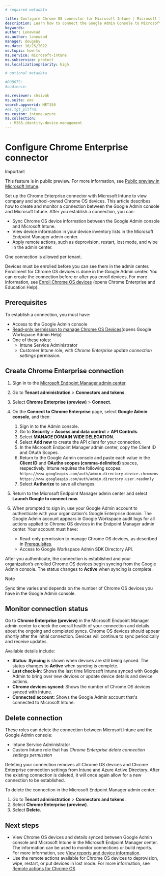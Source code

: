 ```yaml
---
# required metadata

title: Configure Chrome OS connector for Microsoft Intune | Microsoft Intune  
description: Learn how to connect the Google Admin Console to Microsoft Intune so that you can view and take action on enrolled Chrome OS devices.  
keywords:
author: Lenewsad
ms.author: lanewsad
manager: dougeby
ms.date: 10/26/2022  
ms.topic: how-to
ms.service: microsoft-intune
ms.subservice: protect
ms.localizationpriority: high

# optional metadata

#ROBOTS:
#audience:

ms.reviewer: shsivak
ms.suite: ems
search.appverid: MET150
#ms.tgt_pltfrm:
ms.custom: intune-azure
ms.collection: 
  - M365-identity-device-management
---
```


# Configure Chrome Enterprise connector  

> [!IMPORTANT]
> This feature is in public preview. For more information, see [Public preview in Microsoft Intune](../fundamentals/public-preview.md).   

Set up the Chrome Enterprise connector with Microsoft Intune to view company and school-owned Chrome OS devices. This article describes how to create and monitor a connection between the Google Admin console and Microsoft Intune. After you establish a connection, you can: 

* Sync Chrome OS device information between the Google Admin console and Microsoft Intune.    
* View device information in your device inventory lists in the Microsoft Endpoint Manager admin center.
* Apply remote actions, such as deprovision, restart, lost mode, and wipe in the admin center.   

One connection is allowed per tenant. 

Devices must be enrolled before you can see them in the admin center. Enrollment for Chrome OS devices is done in the Google Admin center. You can create the connection before or after you enroll devices. For more information, see [Enroll Chrome OS devices](https://support.google.com/chrome/a/answer/1360534) (opens Chrome Enterprise and Education Help).    

## Prerequisites  
To establish a connection, you must have:   

* Access to the Google Admin console  
* [Read-only permission to manage Chrome OS Devices](https://support.google.com/a/answer/9807615)(opens Google Workspace Admin Help)  
* One of these roles: 
   * Intune Service Administrator 
   * Customer Intune role, with *Chrome Enterprise update connection settings* permission.  

## Create Chrome Enterprise connection  

1. Sign in to the [Microsoft Endpoint Manager admin center](https://go.microsoft.com/fwlink/?linkid=2109431).

2. Go to **Tenant administration** > **Connectors and tokens**.
3. Select **Chrome Enterprise (preview)** > **Connect**. 
4. On the **Connect to Chrome Enterprise** page, select **Google Admin console**, and then:  
   1. Sign in to the Admin console. 
   2. Go to **Security** > **Access and data control** > **API Controls**.  
   3. Select **MANAGE DOMAIN WIDE DELEGATION**.   
   4. Select **Add new** to create the API client for your connection.        
   3. In the Microsoft Endpoint Manager admin center, copy the Client ID and OAuth Scopes.  
   4. Return to the Google Admin console and paste each value in the **Client ID** and **OAutho scopes (comma-delimited)** spaces, respectively. Intune requires the following scopes:  
    `https://www.googleapis.com/auth/admin.directory.device.chromeos`  
    `https://www.googleapis.com/auth/admin.directory.user.readonly`  
   5. Select **Authorize** to save all changes. 
5. Return to the Microsoft Endpoint Manager admin center and select **Launch Google to connect now.**     
6. When prompted to sign in, use your Google Admin account to authenticate with your organization's Google Enterprise domain. The Google Admin account appears in Google Workspace audit logs for all actions applied to Chrome OS devices in the Endpoint Manager admin center. Your account must have:  
   * Read-only permission to manage Chrome OS devices, as described in [Prerequisites](chrome-enterprise-configure.md#prerequisites).  
   * Access to Google Workspace Admin SDK Directory API.  

After you authenticate, the connection is established and your organization’s enrolled Chrome OS devices begin syncing from the Google Admin console. The status changes to **Active** when syncing is complete. 

   >[!NOTE]
   > Sync time varies and depends on the number of Chrome OS devices you have in the Google Admin console.  

## Monitor connection status  
Go to **Chrome Enterprise (preview)** in the Microsoft Endpoint Manager admin center to check the overall health of your connection and details about the ongoing and completed syncs. Chrome OS devices should appear shortly after the initial connection. Devices will continue to sync periodically and receive updates.   

Available details include:  

* **Status**: **Syncing** is shown when devices are still being synced. The status changes to **Active** when syncing is complete.  
* **Last check-in**: Shows the last time Microsoft Intune synced with Google Admin to bring over new devices or update device details and device actions.  
* **Chrome devices synced**: Shows the number of Chrome OS devices synced with Intune.  
* **Connected account**: Shows the Google Admin account that's connected to Microsoft Intune.    

## Delete connection   
These roles can delete the connection between Microsoft Intune and the Google Admin console:  
* Intune Service Administrator  
* Custom Intune role that has *Chrome Enterprise delete connection settings permission*  

Deleting your connection removes all Chrome OS devices and Chrome Enterprise connection settings from Intune and Azure Active Directory. After the existing connection is deleted, it will once again allow for a new connection to be established.  

To delete the connection in the Microsoft Endpoint Manager admin center:  
1. Go to **Tenant administration** > **Connectors and tokens**.  
2. Select **Chrome Enterprise (preview)**.  
3. Select **Delete**.  

## Next steps  
* View Chrome OS devices and details synced between Google Admin console and Microsoft Intune in the Microsoft Endpoint Manager center. The information can be used to monitor connections or build reports. For more information, see [View reports and device information](chrome-enterprise-details.md).   
*  Use the remote actions available for Chrome OS devices to deprovision, wipe, restart, or put devices in lost mode. For more information, see [Remote actions for Chrome OS](chrome-enterprise-remote-actions.md).  
